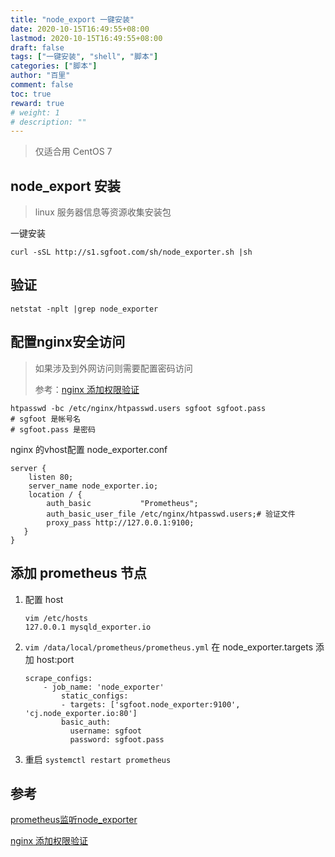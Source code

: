```yaml
---
title: "node_export 一键安装"
date: 2020-10-15T16:49:55+08:00
lastmod: 2020-10-15T16:49:55+08:00
draft: false
tags: ["一键安装", "shell", "脚本"]
categories: ["脚本"]
author: "百里"
comment: false
toc: true
reward: true
# weight: 1
# description: ""
---
```


> 仅适合用 CentOS 7

## node_export 安装

> linux 服务器信息等资源收集安装包

一键安装

```shell
curl -sSL http://s1.sgfoot.com/sh/node_exporter.sh |sh
```

## 验证

```shell
netstat -nplt |grep node_exporter
```



## 配置nginx安全访问

> 如果涉及到外网访问则需要配置密码访问
>
> 参考：[nginx 添加权限验证](https://yezihack.github.io/htpasswd.html)

```shell
htpasswd -bc /etc/nginx/htpasswd.users sgfoot sgfoot.pass
# sgfoot 是帐号名
# sgfoot.pass 是密码
```

nginx 的vhost配置 node_exporter.conf

```shell
server {
    listen 80;
    server_name node_exporter.io;
    location / {
    	auth_basic           "Prometheus";
        auth_basic_user_file /etc/nginx/htpasswd.users;# 验证文件
 	    proxy_pass http://127.0.0.1:9100;
   }
}
```

## 添加 prometheus 节点

 1. 配置 host

    ```shell
    vim /etc/hosts
    127.0.0.1 mysqld_exporter.io
    ```

 1. `vim /data/local/prometheus/prometheus.yml` 在 node_exporter.targets 添加 host:port

    ```shell
    scrape_configs:
        - job_name: 'node_exporter'
            static_configs:
            - targets: ['sgfoot.node_exporter:9100', 'cj.node_exporter.io:80']
            basic_auth:
              username: sgfoot
              password: sgfoot.pass
    ```

 1. 重启 `systemctl restart prometheus`



## 参考

[prometheus监听node_exporter](https://yezihack.github.io/prometheus.html#node_exporter-%E5%AE%89%E8%A3%85)

[nginx 添加权限验证](https://yezihack.github.io/htpasswd.html)

